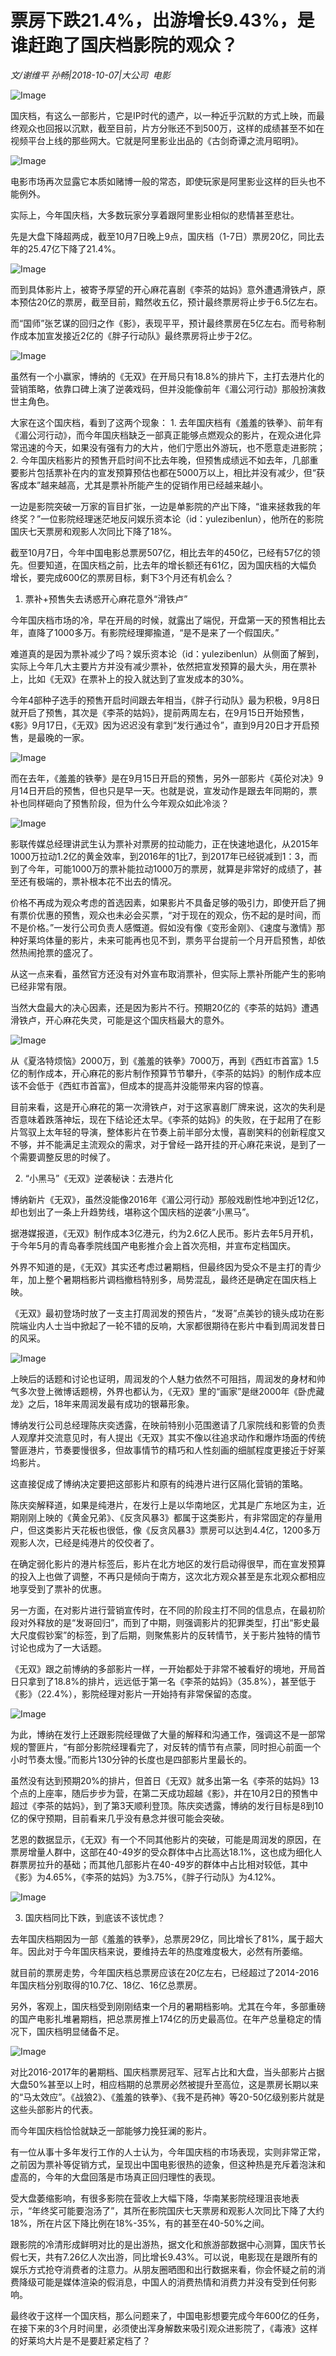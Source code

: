 # 票房下跌21.4%，出游增长9.43%，是谁赶跑了国庆档影院的观众？

*文/谢维平 孙畅|2018-10-07|大公司 
                                                电影*

![Image](http://p3.pstatp.com/large/pgc-image/1538958355131028afa091f)

国庆档，有这么一部影片，它是IP时代的遗产，以一种近乎沉默的方式上映，而最终观众也回报以沉默，截至目前，片方分账还不到500万，这样的成绩甚至不如在视频平台上线的那些网大。它就是阿里影业出品的《古剑奇谭之流月昭明》。

![Image](http://p1.pstatp.com/large/pgc-image/15389581807217fb82770c2)

电影市场再次显露它本质如赌博一般的常态，即使玩家是阿里影业这样的巨头也不能例外。

实际上，今年国庆档，大多数玩家分享着跟阿里影业相似的悲情甚至悲壮。

先是大盘下降超两成，截至10月7日晚上9点，国庆档（1-7日）票房20亿，同比去年的25.47亿下降了21.4%。

![Image](http://p1.pstatp.com/large/pgc-image/1538958180631a42de627d1)

而到具体影片上，被寄予厚望的开心麻花喜剧《李茶的姑妈》意外遭遇滑铁卢，原本预估20亿的票房，截至目前，黯然收五亿，预计最终票房将止步于6.5亿左右。

而“国师”张艺谋的回归之作《影》，表现平平，预计最终票房在5亿左右。而号称制作成本加宣发接近2亿的《胖子行动队》最终票房将止步于2亿。

![Image](http://p1.pstatp.com/large/pgc-image/15389581806791721d148b5)

虽然有一个小赢家，博纳的《无双》在开局只有18.8%的排片下，主打去港片化的营销策略，依靠口碑上演了逆袭戏码，但并没能像前年《湄公河行动》那般扮演救世主角色。

大家在这个国庆档，看到了这两个现象： 1. 去年国庆档有《羞羞的铁拳》、前年有《湄公河行动》，而今年国庆档缺乏一部真正能够点燃观众的影片，在观众进化异常迅速的今天，如果没有强有力的大片，他们宁愿出外游玩，也不愿意走进影院； 2. 今年国庆档影片的预售开启时间不比去年晚，但预售成绩远不如去年，几部重要影片包括票补在内的宣发预算预估也都在5000万以上，相比并没有减少，但“获客成本”越来越高，尤其是票补所能产生的促销作用已经越来越小。

一边是影院突破一万家的盲目扩张，一边是单影院的产出下降，“谁来拯救我的年终奖？”一位影院经理迷茫地反问娱乐资本论（id：yulezibenlun），他所在的影院国庆七天票房和观影人次同比下降了18%。

截至10月7日，今年中国电影总票房507亿，相比去年的450亿，已经有57亿的领先。但要知道，在国庆档之前，比去年的增长额还有61亿，因为国庆档的大幅负增长，要完成600亿的票房目标，剩下3个月还有机会么？

1. 票补+预售失去诱惑开心麻花意外“滑铁卢”

今年国庆档市场的冷，早在开局的时候，就露出了端倪，开盘第一天的预售相比去年，直降了1000多万。有影院经理揶揄道，“是不是来了一个假国庆。”

难道真的是因为票补减少了吗？娱乐资本论（id：yulezibenlun）从侧面了解到，实际上今年几大主要片方并没有减少票补，依然把宣发预算的最大头，用在票补上，比如《无双》在票补上的投入就达到了宣发成本的30%。

今年4部种子选手的预售开启时间跟去年相当，《胖子行动队》最为积极，9月8日就开启了预售，其次是《李茶的姑妈》，提前两周左右，在9月15日开始预售，《影》9月17日，《无双》因为迟迟没有拿到“发行通过令”，直到9月20日才开启预售，是最晚的一家。

![Image](http://p1.pstatp.com/large/pgc-image/153895818070600ab3bfb9f)

而在去年，《羞羞的铁拳》是在9月15日开启的预售，另外一部影片《英伦对决》9月14日开启的预售，但也只是早一天。也就是说，宣发动作是跟去年同期的，票补也同样砸向了预售阶段，但为什么今年观众如此冷淡？

![Image](http://p1.pstatp.com/large/pgc-image/15389581807787beb135cef)

影联传媒总经理讲武生认为票补对票房的拉动能力，正在快速地退化，从2015年1000万拉动1.2亿的黄金效率，到2016年的1比7，到2017年已经锐减到1：3，而到了今年，可能1000万的票补能拉动1000万的票房，就算是非常好的成绩了，甚至还有极端的，票补根本花不出去的情况。

价格不再成为观众考虑的首选因素，如果影片不具备足够的吸引力，即使开启了拥有票价优惠的预售，观众也未必会买票，“对于现在的观众，伤不起的是时间，而不是价格。”一发行公司负责人感慨道。假如没有像《变形金刚》、《速度与激情》那种好莱坞体量的影片，未来可能再也见不到，票务平台提前一个月开启预售，却依然热闹抢票的盛况了。

从这一点来看，虽然官方还没有对外宣布取消票补，但实际上票补所能产生的影响已经非常有限。

当然大盘最大的决心因素，还是因为影片不行。预期20亿的《李茶的姑妈》遭遇滑铁卢，开心麻花失灵，可能是这个国庆档最大的意外。

![Image](http://p1.pstatp.com/large/pgc-image/15389581808687f40dab966)

从《夏洛特烦恼》2000万，到《羞羞的铁拳》7000万，再到《西虹市首富》1.5亿的制作成本，开心麻花的影片制作预算节节攀升，《李茶的姑妈》的制作成本应该不会低于《西虹市首富》，但成本的提高并没能带来内容的惊喜。

目前来看，这是开心麻花的第一次滑铁卢，对于这家喜剧厂牌来说，这次的失利是否意味着跌落神坛，现在下结论还太早。《李茶的姑妈》的失败，在于起用了在影片驾驭上太年轻的导演，整体影片在节奏上前半部分太慢，喜剧笑料的创新程度又不够，并不能满足主流观众的需求，对于曾经一路开挂的开心麻花来说，是到了一个需要调整反思的时候了。

2. “小黑马”《无双》逆袭秘诀：去港片化

博纳新片《无双》，虽然没能像2016年《湄公河行动》那般戏剧性地冲到近12亿，却也划出了一条上升趋势线，堪称这个国庆档的逆袭“小黑马”。

据港媒报道，《无双》制作成本3亿港元，约为2.6亿人民币。影片去年5月开机，于今年5月的青岛春季院线国产电影推介会上首次亮相，并宣布定档国庆。

外界不知道的是，《无双》其实还考虑过暑期档，但最终因为受众不是主打的青少年，加上整个暑期档影片调档撤档特别多，局势混乱，最终还是确定在国庆档上映。

《无双》最初登场时放了一支主打周润发的预告片，“发哥”点美钞的镜头成功在影院端业内人士当中掀起了一轮不错的反响，大家都很期待在影片中看到周润发昔日的风采。

![Image](http://p1.pstatp.com/large/pgc-image/1538958180807e5cc0bfebe)

上映后的话题和讨论也证明，周润发的个人魅力依然不可阻挡，周润发的身材和帅气多次登上微博话题榜，外界也都认为，《无双》里的“画家”是继2000年《卧虎藏龙》之后，18年来周润发最有成功的银幕形象。

博纳发行公司总经理陈庆奕透露，在映前特别小范围邀请了几家院线和影管的负责人观摩并交流意见时，有人提出《无双》其实不像以往追求动作和爆炸场面的传统警匪港片，节奏要慢很多，但故事情节的精巧和人性刻画的细腻程度更接近于好莱坞影片。

这直接促成了博纳决定要把这部影片和原有的纯港片进行区隔化营销的策略。

陈庆奕解释道，如果是纯港片，在发行上是以华南地区，尤其是广东地区为主，近期刚刚上映的《黄金兄弟》、《反贪风暴3》都属于这类影片，有非常固定的存量用户，但这类影片天花板也很低，像《反贪风暴3》票房可以达到4.4亿，1200多万观影人次，已经是纯港片的佼佼者了。

在确定弱化影片的港片标签后，影片在北方地区的发行启动得很早，而在宣发预算的投入上也做了调整，不再只是倾向于南方，这次北方观众甚至是东北观众都相应地享受到了票补的优惠。

另一方面，在对影片进行营销宣传时，在不同的阶段主打不同的信息点，在最初阶段对外释放的是“发哥回归”，而到了中期，则强调影片的犯罪类型，打出“影史最大尺度假钞案”的标签，到了后期，则聚焦影片的反转情节，关于影片独特的情节讨论也成为了一大话题。

《无双》跟之前博纳的多部影片一样，一开始都处于非常不被看好的境地，开局首日只拿到了18.8%的排片，远远低于第一名《李茶的姑妈》（35.8%），甚至低于《影》（22.4%），影院经理对影片一开始持有非常保留的态度。

![Image](http://p1.pstatp.com/large/pgc-image/153895818089602c59847b0)

为此，博纳在发行上还跟影院经理做了大量的解释和沟通工作，强调这不是一部常规的警匪片，“有部分影院经理看完了，对反转的情节有点蒙，同时担心前面一个小时节奏太慢。”而影片130分钟的长度也是四部影片里最长的。

虽然没有达到预期20%的排片，但首日《无双》就多出第一名《李茶的姑妈》13个点的上座率，随后步步为营，在第二天成功超越《影》，并在10月2日的预售中超过《李茶的姑妈》，到了第3天顺利登顶。陈庆奕透露，博纳的发行目标是8到10亿的保守预期，目前看来几乎没有悬念并很可能会突破。

艺恩的数据显示，《无双》有一个不同其他影片的突破，可能是周润发的原因，在票房增量人群中，这部在40-49岁的受众群体中占比高达18.1%，这也成为细化人群票房拉升的基础；而其他几部影片在40-49岁的群体中占比相对较低，其中《影》为4.65%，《李茶的姑妈》为3.75%，《胖子行动队》为4.12%。

![Image](http://p3.pstatp.com/large/pgc-image/15389581809571cd5811b22)

3. 国庆档同比下跌，到底该不该忧虑？

去年国庆档期因为一部《羞羞的铁拳》，总票房29亿，同比增长了81%，属于超大年。因此对于今年国庆档来说，要维持去年的热度难度极大，必然有所萎缩。

就目前的票房走势，今年国庆档总票房应该在20亿左右，已经超过了2014-2016年国庆档分别取得的10.7亿、18亿、16亿总票房。

另外，客观上，国庆档受到刚刚结束一个月的暑期档影响。尤其在今年，多部重磅的国产电影扎堆暑期档，把总票房推上174亿的历史最高位。在年产总量稳定的情况下，国庆档明显储备不足。

![Image](http://p98.pstatp.com/large/pgc-image/153895818091764335798f2)

对比2016-2017年的暑期档、国庆档票房冠军、冠军占比和大盘，当头部影片占据大盘50%甚至以上时，相应档期的总票房必然被提升至高位，这是票房长期以来的“马太效应”。《战狼2》、《羞羞的铁拳》、《我不是药神》等20-50亿级别影片就是这些头部影片的代表。

而今年国庆档恰恰就缺乏一部能够力挽狂澜的影片。

有一位从事十多年发行工作的人士认为，今年国庆档的市场表现，实则非常正常，之前因为票补等促销方式，呈现出中国电影很热的迹象，但这种热是充斥着泡沫和虚高的，今年的大盘回落是市场真正回归理性的表现。

受大盘萎缩影响，有很多影院在营收上大幅下降，华南某影院经理沮丧地表示，“年终奖可能要泡汤了”，其所在影院国庆七天票房和观影人次同比下降了大约18%，所在片区下降比例在18%-35%，有的甚至在40-50%之间。

跟影院的冷清形成鲜明对比的是出游热，据文化和旅游部数据中心测算，国庆节长假七天，共有7.26亿人次出游，同比增长9.43%。可以说，电影现在是跟所有的娱乐方式抢夺消费者的注意力。从朋友圈晒图和出行数据来看，你会怀疑之前的消费降级可能是媒体渲染的假消息，中国人的消费热情和消费力并没有受到任何影响。

最终收于这样一个国庆档，那么问题来了，中国电影想要完成今年600亿的任务，在接下来的3个月时间里，必须使出浑身解数来吸引观众进影院了，《毒液》这样的好莱坞大片是不是要赶紧定档了？

